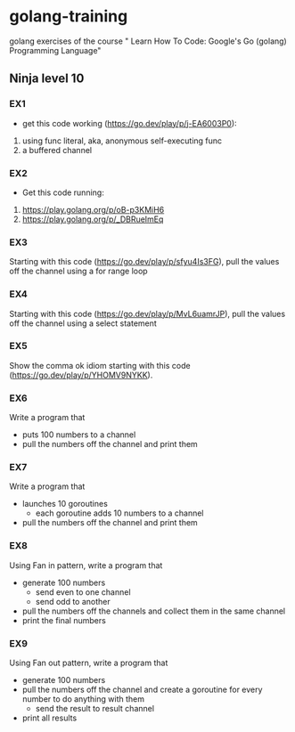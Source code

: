 # golang-training
golang exercises of the course " Learn How To Code: Google's Go (golang) Programming Language"

## Ninja level 10

### EX1
- get this code working (https://go.dev/play/p/j-EA6003P0):
1. using func literal, aka, anonymous self-executing func
2. a buffered channel

### EX2
- Get this code running:
1. https://play.golang.org/p/oB-p3KMiH6
2. https://play.golang.org/p/_DBRueImEq

### EX3
Starting with this code (https://go.dev/play/p/sfyu4Is3FG), pull the values off the channel using a for range loop

### EX4
Starting with this code (https://go.dev/play/p/MvL6uamrJP), pull the values off the channel using a select statement

### EX5
Show the comma ok idiom starting with this code (https://go.dev/play/p/YHOMV9NYKK).

### EX6
Write a program that
- puts 100 numbers to a channel
- pull the numbers off the channel and print them

### EX7
Write a program that
- launches 10 goroutines
  - each goroutine adds 10 numbers to a channel
- pull the numbers off the channel and print them

### EX8
Using Fan in pattern, write a program that
- generate 100 numbers
  - send even to one channel
  - send odd to another
- pull the numbers off the channels and collect them in the same channel
- print the final numbers

### EX9
Using Fan out pattern, write a program that
- generate 100 numbers
- pull the numbers off the channel and create a goroutine for every number to do anything with them
  - send the result to result channel
- print all results